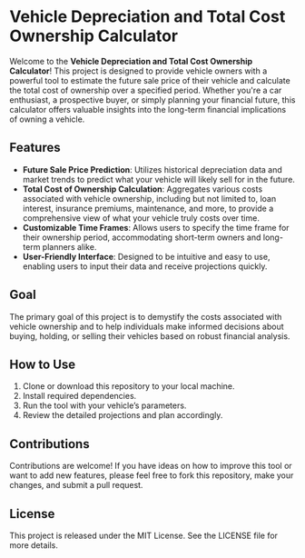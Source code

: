 # Vehicle Depreciation and Total Cost Ownership Calculator

Welcome to the **Vehicle Depreciation and Total Cost Ownership Calculator**! This project is designed to provide vehicle owners with a powerful tool to estimate the future sale price of their vehicle and calculate the total cost of ownership over a specified period. Whether you're a car enthusiast, a prospective buyer, or simply planning your financial future, this calculator offers valuable insights into the long-term financial implications of owning a vehicle.

## Features

- **Future Sale Price Prediction**: Utilizes historical depreciation data and market trends to predict what your vehicle will likely sell for in the future.
- **Total Cost of Ownership Calculation**: Aggregates various costs associated with vehicle ownership, including but not limited to, loan interest, insurance premiums, maintenance, and more, to provide a comprehensive view of what your vehicle truly costs over time.
- **Customizable Time Frames**: Allows users to specify the time frame for their ownership period, accommodating short-term owners and long-term planners alike.
- **User-Friendly Interface**: Designed to be intuitive and easy to use, enabling users to input their data and receive projections quickly.

## Goal

The primary goal of this project is to demystify the costs associated with vehicle ownership and to help individuals make informed decisions about buying, holding, or selling their vehicles based on robust financial analysis.

## How to Use

1. Clone or download this repository to your local machine.
2. Install required dependencies.
3. Run the tool with your vehicle’s parameters.
4. Review the detailed projections and plan accordingly.

## Contributions

Contributions are welcome! If you have ideas on how to improve this tool or want to add new features, please feel free to fork this repository, make your changes, and submit a pull request.

## License

This project is released under the MIT License. See the LICENSE file for more details.

